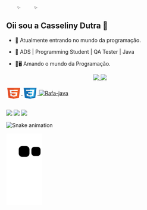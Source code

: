 
        ✨     ✨  
## Oii sou a Casseliny Dutra 👋

* 📒 Atualmente entrando no mundo da programação.

* 🎯 ADS | Programming Student | QA Tester | Java

* 💙🖥️ Amando o mundo da Programação. 

<div align="center">
  <a href="https://github.com/casselinyduttra">
  <img height="180em" src="https://github-readme-stats.vercel.app/api?username=casselinyduttra&show_icons=false&theme=dracula&include_all_commits=true&count_private=true"/>
  <img height="180em" src="https://github-readme-stats.vercel.app/api/top-langs/?username=casselinyduttra&layout=compact&langs_count=7&theme=dracula"/>
</div>
  
  <div style="display: inline_block"><br>
  <img align="center" alt="Rafa-HTML" height="30" width="40" src="https://raw.githubusercontent.com/devicons/devicon/master/icons/html5/html5-original.svg">
  <img align="center" alt="Rafa-CSS" height="30" width="40" src="https://raw.githubusercontent.com/devicons/devicon/master/icons/css3/css3-original.svg">
  <img align="center" alt="Rafa-java" height="30" width="40" src="https://cdn.jsdelivr.net/gh/devicons/devicon/icons/java/java-original.svg" /> 
</div>

##
  
  <div> 
  <a href="https://www.instagram.com/cassy.duttra/" target="_blank"><img src="https://img.shields.io/badge/-Instagram-%23E4405F?style=for-the-badge&logo=instagram&logoColor=white" target="_blank"></a>
  <a href = "mailto:casseliny.l@gmail.com"><img src="https://img.shields.io/badge/-Gmail-%23333?style=for-the-badge&logo=gmail&logoColor=white" target="_blank"></a>
  <a href="https://www.linkedin.com/in/casseliny-dutra-a5359b198/" target="_blank"><img src="https://img.shields.io/badge/-LinkedIn-%230077B5?style=for-the-badge&logo=linkedin&logoColor=white" target="_blank"></a> 
  
   ![Snake animation](https://github.com/casselinyduttra/casselinyduttra/new/main?filename=.github%2Fworkflows%2Fmain.yml&workflow_template=blank)
  </div>
  
  ![Snake animation](https://github.com/rafaballerini/rafaballerini/blob/output/github-contribution-grid-snake.svg)
